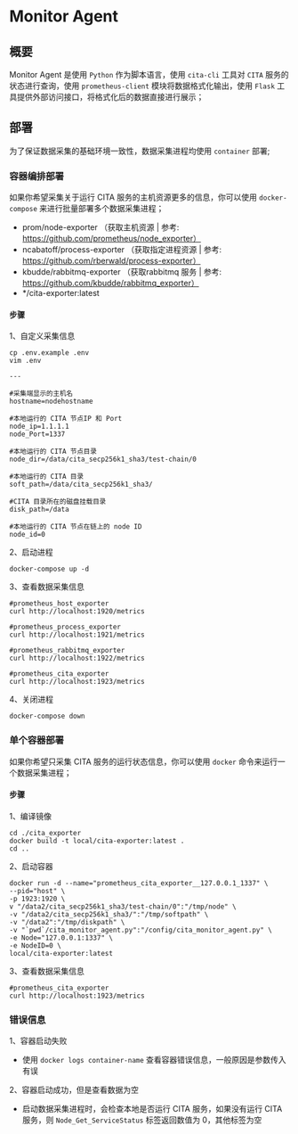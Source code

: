# Monitor Agent

## 概要
Monitor Agent 是使用 `Python` 作为脚本语言，使用 `cita-cli` 工具对 `CITA` 服务的状态进行查询，使用 `prometheus-client` 模块将数据格式化输出，使用 `Flask` 工具提供外部访问接口，将格式化后的数据直接进行展示；

## 部署
为了保证数据采集的基础环境一致性，数据采集进程均使用 `container` 部署;
### 容器编排部署
如果你希望采集关于运行 CITA 服务的主机资源更多的信息，你可以使用 `docker-compose` 来进行批量部署多个数据采集进程；
* prom/node-exporter （获取主机资源 | 参考: https://github.com/prometheus/node_exporter）
* ncabatoff/process-exporter （获取指定进程资源 | 参考: https://github.com/rberwald/process-exporter）
* kbudde/rabbitmq-exporter （获取rabbitmq 服务 | 参考: https://github.com/kbudde/rabbitmq_exporter）
* */cita-exporter:latest

#### 步骤
1、自定义采集信息
```
cp .env.example .env
vim .env

---

#采集端显示的主机名
hostname=nodehostname

#本地运行的 CITA 节点IP 和 Port
node_ip=1.1.1.1
node_Port=1337

#本地运行的 CITA 节点目录
node_dir=/data/cita_secp256k1_sha3/test-chain/0

#本地运行的 CITA 目录
soft_path=/data/cita_secp256k1_sha3/

#CITA 目录所在的磁盘挂载目录
disk_path=/data

#本地运行的 CITA 节点在链上的 node ID
node_id=0
```
2、启动进程
```
docker-compose up -d
```
3、查看数据采集信息
```
#prometheus_host_exporter
curl http://localhost:1920/metrics

#prometheus_process_exporter
curl http://localhost:1921/metrics

#prometheus_rabbitmq_exporter
curl http://localhost:1922/metrics

#prometheus_cita_exporter
curl http://localhost:1923/metrics
```
4、关闭进程
```
docker-compose down
```

### 单个容器部署
如果你希望只采集 CITA 服务的运行状态信息，你可以使用 `docker` 命令来运行一个数据采集进程；

#### 步骤
1、编译镜像
```
cd ./cita_exporter
docker build -t local/cita-exporter:latest .
cd ..
```
2、启动容器
```
docker run -d --name="prometheus_cita_exporter__127.0.0.1_1337" \
--pid="host" \
-p 1923:1920 \
v "/data2/cita_secp256k1_sha3/test-chain/0":"/tmp/node" \
-v "/data2/cita_secp256k1_sha3/":"/tmp/softpath" \
-v "/data2":"/tmp/diskpath" \
-v "`pwd`/cita_monitor_agent.py":"/config/cita_monitor_agent.py" \
-e Node="127.0.0.1:1337" \
-e NodeID=0 \
local/cita-exporter:latest
```
3、查看数据采集信息
```
#prometheus_cita_exporter
curl http://localhost:1923/metrics
```

### 错误信息
1、容器启动失败
* 使用 `docker logs container-name` 查看容器错误信息，一般原因是参数传入有误

2、容器启动成功，但是查看数据为空
* 启动数据采集进程时，会检查本地是否运行 CITA 服务，如果没有运行 CITA 服务，则 `Node_Get_ServiceStatus` 标签返回数值为 0，其他标签为空
